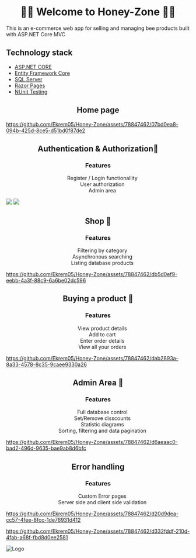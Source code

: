 
<h1 align="center">🐝🍯 Welcome to Honey-Zone 🐝🍯</h1>
<p>This is an e-commerce web app for selling and managing bee products built with ASP.NET Core MVC</p>




## Technology stack

- [ASP.NET CORE](https://dotnet.microsoft.com/en-us/apps/aspnet)
- [Entity Framework Core](https://learn.microsoft.com/en-us/ef/core/)
- [SQL Server](https://www.microsoft.com/en-us/sql-server/sql-server-downloads)
- [Razor Pages](https://learn.microsoft.com/en-us/aspnet/core/razor-pages/?view=aspnetcore-8.0&tabs=visual-studio)
- [NUnit Testing](https://nunit.org)



<h2 align="center">Home page</h2>



https://github.com/Ekrem05/Honey-Zone/assets/78847462/07bd0ea8-094b-425d-8ce5-d51bd0f87de2


<h2 align="center">Authentication & Authorization🔑</h2>
<div align="center">
  <h3>Features</h3>
  <ul  type="none">
    <li>Register / Login functionallity</li>
    <li>User authorization</li>
    <li>Admin area</li>
  </ul>
</div>
<img src="https://github.com/Ekrem05/Honey-Zone/assets/78847462/837cb23f-386c-4be4-885c-85e9da6de8a2"/>
<img src="https://github.com/Ekrem05/Honey-Zone/assets/78847462/ffc22b02-dff0-43f2-8039-cc8eb0ef1f98"/>

<h2 align="center">Shop 🛒</h2>
<div align="center">
  <h3>Features</h3>
  <ul  type="none">
    <li>Filtering by category</li>
    <li>Asynchronous searching</li>
    <li>Listing database products</li>
  </ul>
</div>


https://github.com/Ekrem05/Honey-Zone/assets/78847462/db5d0ef9-eebb-4a3f-88c9-6a6be02dc596

<h2 align="center">Buying a product 💸</h2>
<div align="center">
  <h3>Features</h3>
  <ul  type="none">
    <li>View product details</li>
    <li>Add to cart</li>
    <li>Enter order details</li>
    <li>View all your orders</li>
  </ul>
</div>

https://github.com/Ekrem05/Honey-Zone/assets/78847462/dab2893a-8a33-4578-8c35-9caee9330a26

<h2 align="center">Admin Area 👑</h2>
<div align="center">
  <h3>Features</h3>
  <ul type="none">
    <li>Full database control</li>
    <li>Set/Remove disscounts</li>
    <li>Statistic diagrams</li>
    <li>Sorting, filtering and data pagination</li>
  </ul>
</div>


https://github.com/Ekrem05/Honey-Zone/assets/78847462/d6aeaac0-bad2-496d-9635-bae9ab8d6bfc


<h2 align="center">Error handling</h2>

<div align="center">
  <h3>Features</h3>
  <ul type="none">
    <li>Custom Error pages</li>
    <li>Server side and client side validation</li>
  </ul>
</div>

https://github.com/Ekrem05/Honey-Zone/assets/78847462/d20d9dea-cc57-4fee-8fcc-1de76931d412



https://github.com/Ekrem05/Honey-Zone/assets/78847462/d332fddf-210d-4fab-a68f-fbd8d0ee2581




![Logo](https://i.imgur.com/DBfdgys.png)

